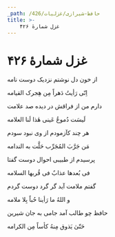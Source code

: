 ```yaml
---
_path: /حافظ-شیرازی/غزلیات/426
title: >-
    غزل شمارهٔ ۴۲۶
---
```

# غزل شمارهٔ ۴۲۶

<div class="b" id="bn1"><div class="m1"><p>از خون دل نوشتم نزدیک دوست نامه</p></div>
<div class="m2"><p>اِنّی رَأیتُ دَهراً مِن هِجرک القیامه</p></div></div>
<div class="b" id="bn2"><div class="m1"><p>دارم من از فراقش در دیده صد علامت</p></div>
<div class="m2"><p>لَیسَت دُموعُ عَینی هٰذا لَنا العلامه</p></div></div>
<div class="b" id="bn3"><div class="m1"><p>هر چند کآزمودم از وی نبود سودم</p></div>
<div class="m2"><p>مَن جَرَّبَ المُجَرِّب حَلَّت به الندامه</p></div></div>
<div class="b" id="bn4"><div class="m1"><p>پرسیدم از طبیبی احوال دوست گفتا</p></div>
<div class="m2"><p>فی بُعدها عذابٌ فی قُربها السلامه</p></div></div>
<div class="b" id="bn5"><div class="m1"><p>گفتم ملامت آید گر گرد دوست گردم</p></div>
<div class="m2"><p>و اللهُ ما رَأینا حُباً بِلا ملامه</p></div></div>
<div class="b" id="bn6"><div class="m1"><p>حافظ چو طالب آمد جامی به جان شیرین</p></div>
<div class="m2"><p>حَتّیٰ یَذوق مِنهُ کأساً مِن الکرامه</p></div></div>
